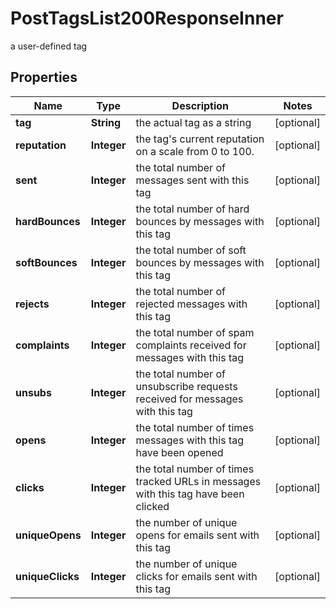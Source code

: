 

# PostTagsList200ResponseInner

a user-defined tag

## Properties

| Name | Type | Description | Notes |
|------------ | ------------- | ------------- | -------------|
|**tag** | **String** | the actual tag as a string |  [optional] |
|**reputation** | **Integer** | the tag&#39;s current reputation on a scale from 0 to 100. |  [optional] |
|**sent** | **Integer** | the total number of messages sent with this tag |  [optional] |
|**hardBounces** | **Integer** | the total number of hard bounces by messages with this tag |  [optional] |
|**softBounces** | **Integer** | the total number of soft bounces by messages with this tag |  [optional] |
|**rejects** | **Integer** | the total number of rejected messages with this tag |  [optional] |
|**complaints** | **Integer** | the total number of spam complaints received for messages with this tag |  [optional] |
|**unsubs** | **Integer** | the total number of unsubscribe requests received for messages with this tag |  [optional] |
|**opens** | **Integer** | the total number of times messages with this tag have been opened |  [optional] |
|**clicks** | **Integer** | the total number of times tracked URLs in messages with this tag have been clicked |  [optional] |
|**uniqueOpens** | **Integer** | the number of unique opens for emails sent with this tag |  [optional] |
|**uniqueClicks** | **Integer** | the number of unique clicks for emails sent with this tag |  [optional] |



